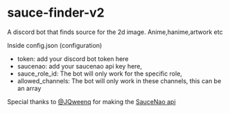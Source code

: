 # sauce-finder-v2
A discord bot that finds source for the 2d image. Anime,hanime,artwork etc

Inside config.json (configuration)

   - token: add your discord bot token here 
   - saucenao: add your saucenao api key here,
   - sauce_role_id: The bot will only work for the specific role,
   - allowed_channels: The bot will only work in these channels, this can be an array


Special thanks to [@JQweenq](https://github.com/JQweenq) for making the [SauceNao api](https://github.com/JQweenq/SauceNao.js)
